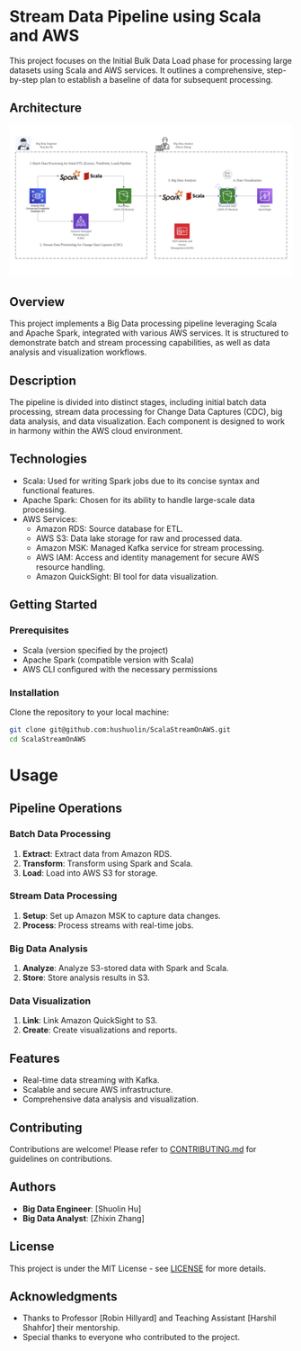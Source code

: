 # Stream Data Pipeline using Scala and AWS

This project focuses on the Initial Bulk Data Load phase for processing large datasets using Scala and AWS services. It outlines a comprehensive, step-by-step plan to establish a baseline of data for subsequent processing.

## Architecture
![Data Pipeline Architecture](architecture.jpg)

## Overview
This project implements a Big Data processing pipeline leveraging Scala and Apache Spark, integrated with various AWS services. It is structured to demonstrate batch and stream processing capabilities, as well as data analysis and visualization workflows.

## Description
The pipeline is divided into distinct stages, including initial batch data processing, stream data processing for Change Data Captures (CDC), big data analysis, and data visualization. Each component is designed to work in harmony within the AWS cloud environment.

## Technologies
- Scala: Used for writing Spark jobs due to its concise syntax and functional features.
- Apache Spark: Chosen for its ability to handle large-scale data processing.
- AWS Services:
  - Amazon RDS: Source database for ETL.
  - AWS S3: Data lake storage for raw and processed data.
  - Amazon MSK: Managed Kafka service for stream processing.
  - AWS IAM: Access and identity management for secure AWS resource handling.
  - Amazon QuickSight: BI tool for data visualization.

## Getting Started

### Prerequisites
- Scala (version specified by the project)
- Apache Spark (compatible version with Scala)
- AWS CLI configured with the necessary permissions

### Installation
Clone the repository to your local machine:
```bash
git clone git@github.com:hushuolin/ScalaStreamOnAWS.git
cd ScalaStreamOnAWS
```

# Usage

## Pipeline Operations

### Batch Data Processing
1. **Extract**: Extract data from Amazon RDS.
2. **Transform**: Transform using Spark and Scala.
3. **Load**: Load into AWS S3 for storage.

### Stream Data Processing
1. **Setup**: Set up Amazon MSK to capture data changes.
2. **Process**: Process streams with real-time jobs.

### Big Data Analysis
1. **Analyze**: Analyze S3-stored data with Spark and Scala.
2. **Store**: Store analysis results in S3.

### Data Visualization
1. **Link**: Link Amazon QuickSight to S3.
2. **Create**: Create visualizations and reports.

## Features

- Real-time data streaming with Kafka.
- Scalable and secure AWS infrastructure.
- Comprehensive data analysis and visualization.

## Contributing

Contributions are welcome! Please refer to [CONTRIBUTING.md](./CONTRIBUTING.md) for guidelines on contributions.

## Authors

- **Big Data Engineer**: [Shuolin Hu]
- **Big Data Analyst**: [Zhixin Zhang]

## License

This project is under the MIT License - see [LICENSE](./LICENSE) for more details.

## Acknowledgments

- Thanks to Professor [Robin Hillyard] and Teaching Assistant [Harshil Shahfor] their mentorship.
- Special thanks to everyone who contributed to the project.